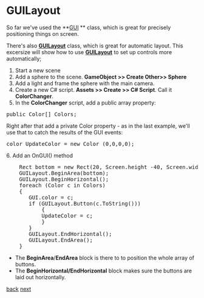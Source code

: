 # GUILayout

So far we've used the **[GUI](http://docs.unity3d.com/Documentation/ScriptReference/GUI.html) ** class, which is great for precisely positioning things on screen. 

There's also **[GUILayout](http://docs.unity3d.com/Documentation/ScriptReference/GUILayout.html)** class, which is great for automatic layout.  This excersize will show how to use **[GUILayout](http://docs.unity3d.com/Documentation/ScriptReference/GUILayout.html)**  to set up controls more automatically;

1. Start a new scene
2. Add a sphere to the scene. **GameObject >> Create Other>> Sphere**
3. Add a light and frame the sphere with the main camera.
4. Create a new C# script. **Assets >> Create >> C# Script**.  Call it **ColorChanger**.
5. In the **ColorChanger** script, add a public array property:
<pre>public Color[] Colors;</pre>
Right after that add a private Color  property - as in the last example, we'll use that to catch the results of the GUI events:<pre>color UpdateColor = new Color (0,0,0,0);</pre>
6. Add an OnGUI() method

<pre>
    Rect bottom = new Rect(20, Screen.height -40, Screen.width -40, 40);
    GUILayout.BeginArea(bottom);
    GUILayout.BeginHorizontal();
    foreach (Color c in Colors)
    {
       GUI.color = c;
       if (GUILayout.Button(c.ToString()))
           {
           UpdateColor = c;
           }
       }
       GUILayout.EndHorizontal();
       GUILayout.EndArea();			
    }
</pre>

  * The **BeginArea**/**EndArea** block is there to to position the whole array of buttons. 
  * The **BeginHorizontal/EndHorizontal** block makes sure the buttons are laid out horizontally.

[back](4-21) [next](4-23)

